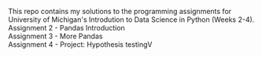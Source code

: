This repo contains my solutions to the programming assignments for University of Michigan's Introdution to Data Science in Python (Weeks 2-4).  
Assignment 2 - Pandas Introduction  
Assignment 3 - More Pandas  
Assignment 4 - Project: Hypothesis testingV